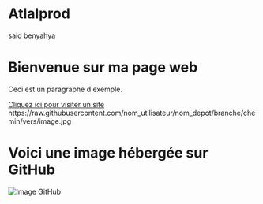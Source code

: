 # Atlalprod
said benyahya
<!DOCTYPE html>
<html lang="fr">
<head>
    <meta charset="UTF-8">
    <meta name="viewport" content="width=device-width, initial-scale=1.0">
    <title>Page Exemple</title>
</head>
<body>
    <h1>Bienvenue sur ma page web</h1>
    <p>Ceci est un paragraphe d'exemple.</p>
    <a href="https://www.example.com">Cliquez ici pour visiter un site</a>
</body>
</html>
https://raw.githubusercontent.com/nom_utilisateur/nom_depot/branche/chemin/vers/image.jpg
<!DOCTYPE html>
<html lang="fr">
<head>
    <meta charset="UTF-8">
    <meta name="viewport" content="width=device-width, initial-scale=1.0">
    <title>Ajouter une Image GitHub</title>
</head>
<body>
    <h1>Voici une image hébergée sur GitHub</h1>
    <img src="https://raw.githubusercontent.com/nom_utilisateur/nom_depot/branche/chemin/vers/image.jpg" alt="Image GitHub">
</body>
</html>


